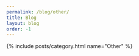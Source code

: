 ```yaml
---
permalink: /blog/other/
title: Blog
layout: blog
order: -1
---
```


{% include posts/category.html name="Other" %}